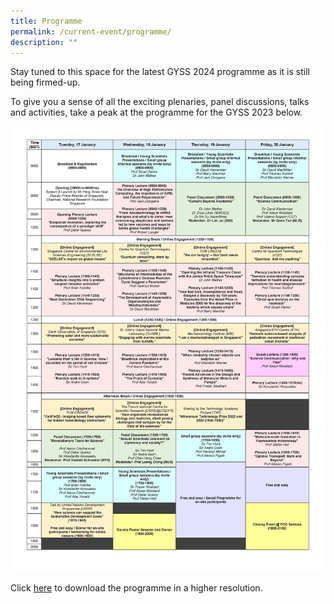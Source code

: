 ```yaml
---
title: Programme
permalink: /current-event/programme/
description: ""
---
```

Stay tuned to this space for the latest GYSS 2024 programme as it is still being firmed-up.

To give you a sense of all the exciting plenaries, panel discussions, talks and activities, take a peak at the programme for the GYSS 2023 below.

<img width="800" src="/images/gyss-2023-programme.jpg">

Click [here](/images/gyss-2023-programme.jpg) to download the programme in a higher resolution.
